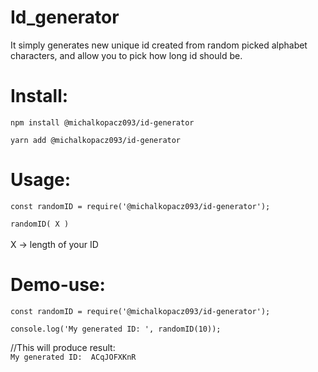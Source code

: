 # Id_generator

It simply generates new unique id created from random picked alphabet characters, and allow you to pick how long id should be.


# Install:

`npm install @michalkopacz093/id-generator` <br>

`yarn add @michalkopacz093/id-generator`

# Usage:

`const randomID = require('@michalkopacz093/id-generator');`<br>

`randomID( X )` <br><br>
X ->  length of your ID

# Demo-use:

`const randomID = require('@michalkopacz093/id-generator');`

`console.log('My generated ID: ', randomID(10));`<br>

//This will produce result:<br> `My generated ID:  ACqJOFXKnR`

